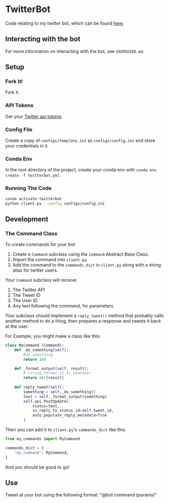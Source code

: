 # TwitterBot
Code relating to my twitter bot, which can be found [here](https://twitter.com/WhatDoITweetBot).

## Interacting with the bot
For more information on interacting with the bot, see `USERGUIDE.md`.

## Setup
### Fork it!
Fork it.
### API Tokens
Get your [Twitter api tokens](https://developer.twitter.com/en/support/twitter-api).
### Config File
Create a copy of `configs/template.ini` as `configs/config.ini` and store your credentials in it.
### Conda Env
In the root directory of the project, create your conda env with `conda env create -f twitterbot.yml`.

### Running The Code
```bash
conda activate twitterbot
python client.py --config configs/config.ini
```

## Development
### The Command Class
To create commands for your bot:
1. Create a `Command` subclass using the `Command` Abstract Base Class.
2. Import the command into `client.py`
3. Add the command to the `commands_dict` in `client.py` along with a string alias for twitter users.

Your `Command` subclass will recieve:
1. The Twitter API
2. The Tweet ID
3. The User ID
4. Any text following the command, for parameters.

Your subclass should implement a `reply_tweet()` method that probably calls another method to do a thing, then prepares a response and tweets it back at the user.

For Example, you might make a class like this:

```python
class MyCommand (Command):
    def _do_something(self):
        #do something
        return 100

    def _format_output(self, result):
        # string format it or whatever
        return str(result)
    
    def reply_tweet(self):
        something = self._do_something()
        text = self._format_output(something)
        self.api.PostUpdate(
            status=text, 
            in_reply_to_status_id=self.tweet_id, 
            auto_populate_reply_metadata=True
        )
```

Then you can add it to `client.py`'s `commands_dict` like this:
```python
from my_commands import MyCommand

commands_dict = {
    'my_command': MyCommand,
}

```
And you should be good to go!
## Use
Tweet at your bot using the following format: "@bot command (params)"

